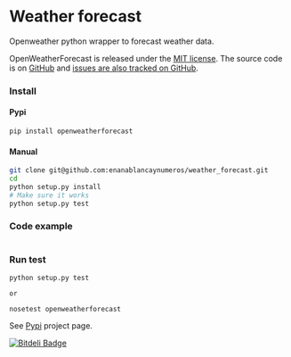 # Weather forecast

Openweather python wrapper to forecast weather data.

OpenWeatherForecast is released under the [MIT license](https://github.com/enanablancaynumeros/weather_forecast/blob/master/LICENSE.txt). The source code is on [GitHub](https://github.com/enanablancaynumeros) and [issues are also tracked on GitHub](https://github.com/enanablancaynumeros/weather_forecast/issues).

### Install 
#### Pypi
```bash
pip install openweatherforecast 
```

#### Manual
```bash
git clone git@github.com:enanablancaynumeros/weather_forecast.git
cd 
python setup.py install
# Make sure it works
python setup.py test
```

### Code example

```python
```

### Run test
```shell
python setup.py test

or 

nosetest openweatherforecast

```


See [Pypi](https://pypi.python.org/pypi/openweatherforecast/0.1.0) project page.



[![Bitdeli Badge](https://d2weczhvl823v0.cloudfront.net/enanablancaynumeros/weather_forecast/trend.png)](https://bitdeli.com/free "Bitdeli Badge")

